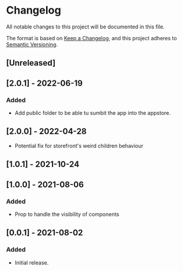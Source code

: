 # Changelog

All notable changes to this project will be documented in this file.

The format is based on [Keep a Changelog](https://keepachangelog.com/en/1.0.0/),
and this project adheres to [Semantic Versioning](https://semver.org/spec/v2.0.0.html).

## [Unreleased]

## [2.0.1] - 2022-06-19

### Added

- Add public folder to be able tu sumbit the app into the appstore.

## [2.0.0] - 2022-04-28

- Potential fix for storefront's weird children behaviour
## [1.0.1] - 2021-10-24

## [1.0.0] - 2021-08-06

### Added

- Prop to handle the visibility of components

## [0.0.1] - 2021-08-02

### Added

- Initial release.
